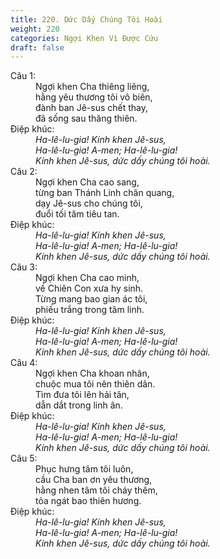 ```yaml
---
title: 220. Dức Dấy Chúng Tôi Hoài
weight: 220
categories: Ngợi Khen Vì Được Cứu
draft: false
---
```

<dl><dt>Câu 1:</dt><dd data-verse="1">Ngợi khen Cha thiêng liêng, <br/>hằng yêu thương tôi vô biên, <br/>đành ban Jê-sus chết thay, <br/>đã sống sau thăng thiên. </dd><dt>Điệp khúc:</dt><dd data-chorus="1"><em>Ha-lê-lu-gia! Kính khen Jê-sus, <br/>Ha-lê-lu-gia! A-men; Ha-lê-lu-gia! <br/>Kính khen Jê-sus, dức dấy chúng tôi hoài. </em></dd><dt>Câu 2:</dt><dd data-verse="2">Ngợi khen Cha cao sang, <br/>từng ban Thánh Linh chân quang, <br/>dạy Jê-sus cho chúng tôi, <br/>đuổi tối tăm tiêu tan. </dd><dt>Điệp khúc:</dt><dd data-chorus="1"><em>Ha-lê-lu-gia! Kính khen Jê-sus, <br/>Ha-lê-lu-gia! A-men; Ha-lê-lu-gia! <br/>Kính khen Jê-sus, dức dấy chúng tôi hoài. </em></dd><dt>Câu 3:</dt><dd data-verse="3">Ngợi khen Cha cao minh, <br/>về Chiên Con xưa hy sinh. <br/>Từng mang bao gian ác tôi, <br/>phiếu trắng trong tâm linh. </dd><dt>Điệp khúc:</dt><dd data-chorus="1"><em>Ha-lê-lu-gia! Kính khen Jê-sus, <br/>Ha-lê-lu-gia! A-men; Ha-lê-lu-gia! <br/>Kính khen Jê-sus, dức dấy chúng tôi hoài. </em></dd><dt>Câu 4:</dt><dd data-verse="4">Ngợi khen Cha khoan nhân, <br/>chuộc mua tôi nên thiên dân. <br/>Tìm đưa tôi lên hải tân, <br/>dẫn dắt trong linh ân. </dd><dt>Điệp khúc:</dt><dd data-chorus="1"><em>Ha-lê-lu-gia! Kính khen Jê-sus, <br/>Ha-lê-lu-gia! A-men; Ha-lê-lu-gia! <br/>Kính khen Jê-sus, dức dấy chúng tôi hoài. </em></dd><dt>Câu 5:</dt><dd data-verse="4"> Phục hưng tâm tôi luôn, <br/>cầu Cha ban ơn yêu thương, <br/>hằng nhen tâm tôi cháy thêm, <br/>tỏa ngát bao thiên hương. </dd><dt>Điệp khúc:</dt><dd data-chorus="1"><em>Ha-lê-lu-gia! Kính khen Jê-sus, <br/>Ha-lê-lu-gia! A-men; Ha-lê-lu-gia! <br/>Kính khen Jê-sus, dức dấy chúng tôi hoài. </em></dd></dl>